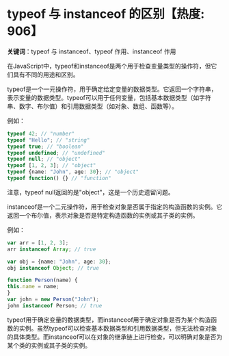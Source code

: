 # typeof 与 instanceof 的区别【热度: 906】

**关键词**：typeof 与 instanceof、typeof 作用、instanceof 作用

在JavaScript中，typeof和instanceof是两个用于检查变量类型的操作符，但它们具有不同的用途和区别。

typeof是一个一元操作符，用于确定给定变量的数据类型。它返回一个字符串，表示变量的数据类型。typeof可以用于任何变量，包括基本数据类型（如字符串、数字、布尔值）和引用数据类型（如对象、数组、函数等）。

例如：
```ts
typeof 42; // "number"
typeof "Hello"; // "string"
typeof true; // "boolean"
typeof undefined; // "undefined"
typeof null; // "object"
typeof [1, 2, 3]; // "object"
typeof {name: "John", age: 30}; // "object"
typeof function() {} // "function"
```

注意，typeof null返回的是"object"，这是一个历史遗留问题。

instanceof是一个二元操作符，用于检查对象是否属于指定的构造函数的实例。它返回一个布尔值，表示对象是否是特定构造函数的实例或其子类的实例。

例如：
```ts
var arr = [1, 2, 3];
arr instanceof Array; // true

var obj = {name: "John", age: 30};
obj instanceof Object; // true

function Person(name) {
this.name = name;
}
var john = new Person("John");
john instanceof Person; // true
```

typeof用于确定变量的数据类型，而instanceof用于确定对象是否为某个构造函数的实例。虽然typeof可以检查基本数据类型和引用数据类型，但无法检查对象的具体类型。而instanceof可以在对象的继承链上进行检查，可以明确对象是否为某个类的实例或其子类的实例。